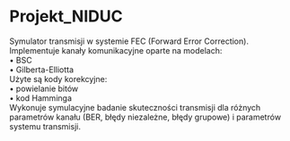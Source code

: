 # Projekt_NIDUC

Symulator transmisji w systemie FEC (Forward Error Correction).
Implementuje kanały komunikacyjne oparte na modelach:  
  • BSC   
  • Gilberta-Elliotta  
Użyte są kody korekcyjne:  
  • powielanie bitów  
  • kod Hamminga  
Wykonuje symulacyjne badanie skuteczności transmisji dla różnych parametrów kanału (BER, błędy niezależne, błędy grupowe) i parametrów systemu transmisji.

